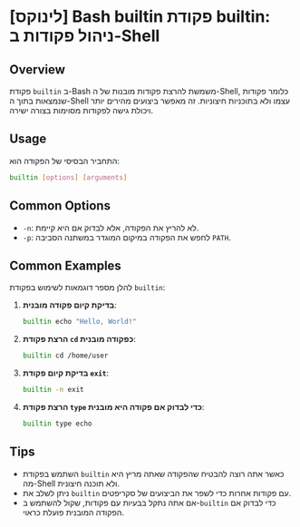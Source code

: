 # [לינוקס] Bash builtin פקודת builtin: ניהול פקודות ב-Shell

## Overview
פקודת `builtin` ב-Bash משמשת להרצת פקודות מובנות של ה-Shell, כלומר פקודות שנמצאות בתוך ה-Shell עצמו ולא בתוכניות חיצוניות. זה מאפשר ביצועים מהירים יותר ויכולת גישה לפקודות מסוימות בצורה ישירה.

## Usage
התחביר הבסיסי של הפקודה הוא:
```bash
builtin [options] [arguments]
```

## Common Options
- `-n`: לא להריץ את הפקודה, אלא לבדוק אם היא קיימת.
- `-p`: לחפש את הפקודה במיקום המוגדר במשתנה הסביבה `PATH`.

## Common Examples
להלן מספר דוגמאות לשימוש בפקודת `builtin`:

1. **בדיקת קיום פקודה מובנית**:
   ```bash
   builtin echo "Hello, World!"
   ```

2. **הרצת פקודת `cd` כפקודה מובנית**:
   ```bash
   builtin cd /home/user
   ```

3. **בדיקת קיום פקודת `exit`**:
   ```bash
   builtin -n exit
   ```

4. **הרצת פקודת `type` כדי לבדוק אם פקודה היא מובנית**:
   ```bash
   builtin type echo
   ```

## Tips
- השתמש בפקודת `builtin` כאשר אתה רוצה להבטיח שהפקודה שאתה מריץ היא מה-Shell ולא תוכנה חיצונית.
- ניתן לשלב את `builtin` עם פקודות אחרות כדי לשפר את הביצועים של סקריפטים.
- אם אתה נתקל בבעיות עם פקודות, שקול להשתמש ב-`builtin` כדי לבדוק אם הפקודה המובנית פועלת כראוי.